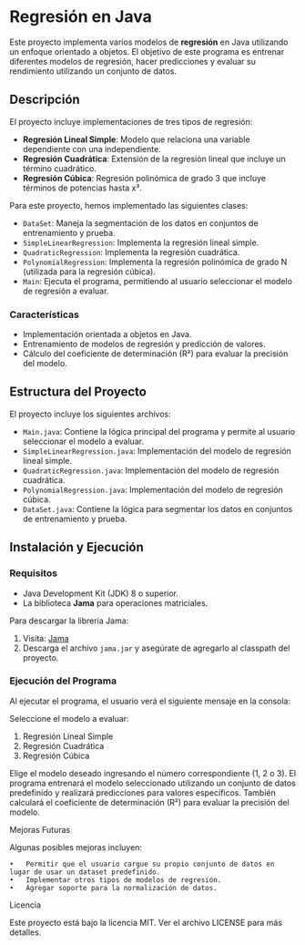 # Regresión en Java

Este proyecto implementa varios modelos de **regresión** en Java utilizando un enfoque orientado a objetos. El objetivo de este programa es entrenar diferentes modelos de regresión, hacer predicciones y evaluar su rendimiento utilizando un conjunto de datos.

## Descripción

El proyecto incluye implementaciones de tres tipos de regresión:

- **Regresión Lineal Simple**: Modelo que relaciona una variable dependiente con una independiente.
- **Regresión Cuadrática**: Extensión de la regresión lineal que incluye un término cuadrático.
- **Regresión Cúbica**: Regresión polinómica de grado 3 que incluye términos de potencias hasta x³.

Para este proyecto, hemos implementado las siguientes clases:

- `DataSet`: Maneja la segmentación de los datos en conjuntos de entrenamiento y prueba.
- `SimpleLinearRegression`: Implementa la regresión lineal simple.
- `QuadraticRegression`: Implementa la regresión cuadrática.
- `PolynomialRegression`: Implementa la regresión polinómica de grado N (utilizada para la regresión cúbica).
- `Main`: Ejecuta el programa, permitiendo al usuario seleccionar el modelo de regresión a evaluar.

### Características

- Implementación orientada a objetos en Java.
- Entrenamiento de modelos de regresión y predicción de valores.
- Cálculo del coeficiente de determinación (R²) para evaluar la precisión del modelo.

## Estructura del Proyecto

El proyecto incluye los siguientes archivos:

- `Main.java`: Contiene la lógica principal del programa y permite al usuario seleccionar el modelo a evaluar.
- `SimpleLinearRegression.java`: Implementación del modelo de regresión lineal simple.
- `QuadraticRegression.java`: Implementación del modelo de regresión cuadrática.
- `PolynomialRegression.java`: Implementación del modelo de regresión cúbica.
- `DataSet.java`: Contiene la lógica para segmentar los datos en conjuntos de entrenamiento y prueba.

## Instalación y Ejecución

### Requisitos

- Java Development Kit (JDK) 8 o superior.
- La biblioteca **Jama** para operaciones matriciales.

Para descargar la librería Jama:

1. Visita: [Jama](http://math.nist.gov/javanumerics/jama/)
2. Descarga el archivo `jama.jar` y asegúrate de agregarlo al classpath del proyecto.

### Ejecución del Programa

Al ejecutar el programa, el usuario verá el siguiente mensaje en la consola:

Seleccione el modelo a evaluar:
1. Regresión Lineal Simple
2. Regresión Cuadrática
3. Regresión Cúbica

Elige el modelo deseado ingresando el número correspondiente (1, 2 o 3). El programa entrenará el modelo seleccionado utilizando un conjunto de datos predefinido y realizará predicciones para valores específicos. También calculará el coeficiente de determinación (R²) para evaluar la precisión del modelo.

Mejoras Futuras

Algunas posibles mejoras incluyen:

	•	Permitir que el usuario cargue su propio conjunto de datos en lugar de usar un dataset predefinido.
	•	Implementar otros tipos de modelos de regresión.
	•	Agregar soporte para la normalización de datos.


Licencia

Este proyecto está bajo la licencia MIT. Ver el archivo LICENSE para más detalles.
